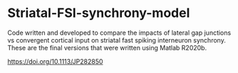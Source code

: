 # Striatal-FSI-synchrony-model
Code written and developed to compare the impacts of lateral gap junctions vs convergent cortical input on striatal fast spiking interneuron synchrony. These are the final versions that were written using Matlab R2020b.

https://doi.org/10.1113/JP282850

